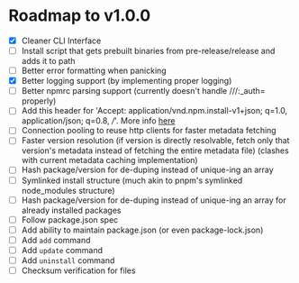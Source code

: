 # Roadmap to v1.0.0

-   [x] Cleaner CLI Interface
-   [ ] Install script that gets prebuilt binaries from pre-release/release and adds it to path
-   [ ] Better error formatting when panicking
-   [x] Better logging support (by implementing proper logging)
-   [ ] Better npmrc parsing support (currently doesn't handle //<registry>/:\_auth=<token> properly)
-   [ ] Add this header for 'Accept: application/vnd.npm.install-v1+json; q=1.0, application/json; q=0.8, _/_'. More info [here](https://github.com/npm/registry/blob/main/docs/responses/package-metadata.md#abbreviated-metadata-format)
-   [ ] Connection pooling to reuse http clients for faster metadata fetching
-   [ ] Faster version resolution (if version is directly resolvable, fetch only that version's metadata instead of fetching the entire metadata file) (clashes with current metadata caching implementation)
-   [ ] Hash package/version for de-duping instead of unique-ing an array
-   [ ] Symlinked install structure (much akin to pnpm's symlinked node_modules structure)
-   [ ] Hash package/version for de-duping instead of unique-ing an array for already installed packages
-   [ ] Follow package.json spec
-   [ ] Add ability to maintain package.json (or even package-lock.json)
-   [ ] Add `add` command
-   [ ] Add `update` command
-   [ ] Add `uninstall` command
-   [ ] Checksum verification for files
